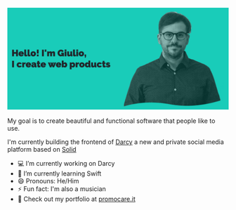 ![Hello I'm Giulio, I make Web products](https://github.com/promocare/promocare/blob/master/github-hero.jpg)

My goal is to create beautiful and functional software that people like to use.

I'm currently building the frontend of [Darcy](https://darcy.is) a new and private social media platform based on [Solid](https://inrupt.com/solid)

- 💻 I’m currently working on Darcy
- 🧠 I’m currently learning Swift
- 😄 Pronouns: He/Him
- ⚡ Fun fact: I'm also a musician
- 📖 Check out my portfolio at [promocare.it](https://www.promocare.it)

